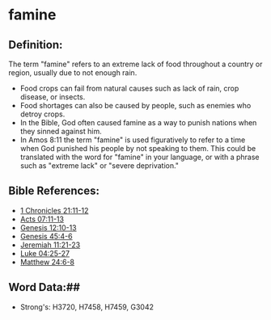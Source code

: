 # famine #

## Definition: ##

The term "famine" refers to an extreme lack of food throughout a country or region, usually due to not enough rain.

* Food crops can fail from natural causes such as lack of rain, crop disease, or insects.
* Food shortages can also be caused by people, such as enemies who detroy crops.
* In the Bible, God often caused famine as a way to punish nations when they sinned against him.
* In Amos 8:11 the term "famine" is used figuratively to refer to a time when God punished his people by not speaking to them. This could be translated with the word for "famine" in your language, or with a phrase such as "extreme lack" or "severe deprivation."

## Bible References: ##

* [1 Chronicles 21:11-12](rc://en/tn/help/1ch/21/11)
* [Acts 07:11-13](rc://en/tn/help/act/07/11)
* [Genesis 12:10-13](rc://en/tn/help/gen/12/10)
* [Genesis 45:4-6](rc://en/tn/help/gen/45/04)
* [Jeremiah 11:21-23](rc://en/tn/help/jer/11/21)
* [Luke 04:25-27](rc://en/tn/help/luk/04/25)
* [Matthew 24:6-8](rc://en/tn/help/mat/24/06)

## Word Data:##

* Strong's: H3720, H7458, H7459, G3042

